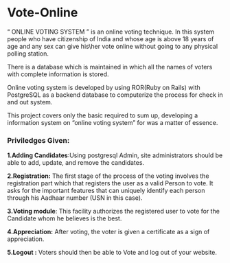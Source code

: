 # Vote-Online
“ ONLINE VOTING SYSTEM ” is an online voting technique. In this system people who have citizenship of India and whose age is above 18 years of age and any sex can give his\her vote online without going to any physical polling station.

There is a database which is maintained in which all the names of voters with
complete information is stored.


Online voting system is developed by using ROR(Ruby on Rails) with PostgreSQL as a backend database to computerize the process for check in and out system.

This project covers only the basic required to sum up, developing a information system on “online voting system” for was a matter of essence.
### Priviledges Given:

**1.Adding Candidates**:Using postgresql Admin, site administrators should be able to add, update, and remove the candidates. 

**2.Registration:** The first stage of the process of the voting involves the registration part which  that registers the user as a valid Person to vote. It asks for the important features that can uniquely identify each person through his Aadhaar number (USN in this case).

**3.Voting module**: This facility authorizes the registered user to vote for the Candidate whom he believes is the best.

**4.Appreciation:** After voting, the voter is given a certificate as a sign of appreciation.

**5.Logout :** Voters should then be able to Vote and log out of your website.

